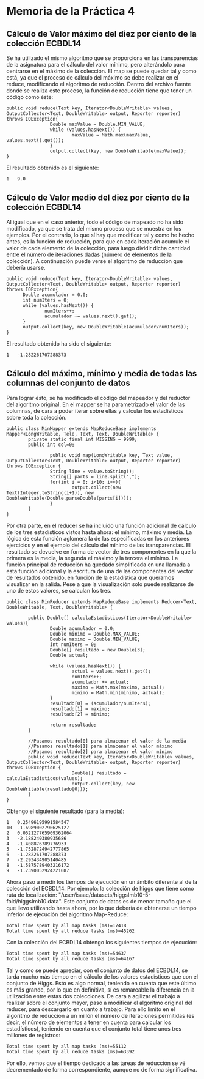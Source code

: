 # Memoria de la Práctica 4

## Cálculo de Valor máximo del diez por ciento de la colección ECBDL14

Se ha utilizado el mismo algoritmo que se proporciona en las transparencias de la asignatura
para el cálculo del valor mínimo, pero alterándolo para centrarse en el máximo de la colección.
El map se puede quedar tal y como está, ya que el proceso de cálculo del máximo se debe realizar en
el reduce, modificando el algoritmo de reducción. Dentro del archivo fuente donde se realiza este proceso, la
función de reducción tiene que tener un código como éste:

```
public void reduce(Text key, Iterator<DoubleWritable> values, OutputCollector<Text, DoubleWritable> output, Reporter reporter) throws IOException{
                Double maxValue = Double.MIN_VALUE;
                while (values.hasNext()) {
                        maxValue = Math.max(maxValue, values.next().get());
                }
                output.collect(key, new DoubleWritable(maxValue));
}
```

El resultado obtenido es el siguiente:

```
1	9.0
```

## Cálculo de Valor medio del diez por ciento de la colección ECBDL14

Al igual que en el caso anterior, todo el código de mapeado no ha sido modificado, ya que se trata del mismo proceso
que se muestra en los ejemplos. Por el contrario, lo que sí hay que modificar tal y como he hecho antes, es la función
de reducción, para que en cada iteración acumule el valor de cada elemento de la colección, para luego dividir dicha
cantidad entre el número de iteraciones dadas (número de elementos de la colección). A continuación puede verse
el algoritmo de reducción que debería usarse.

```
public void reduce(Text key, Iterator<DoubleWritable> values, OutputCollector<Text, DoubleWritable> output, Reporter reporter) throws IOException{
      Double acumulador = 0.0;
      int numIters = 0;
      while (values.hasNext()) {
              numIters++;
              acumulador += values.next().get();
      }
      output.collect(key, new DoubleWritable(acumulador/numIters));    
}
```
El resultado obtenido ha sido el siguiente:

```
1	-1.282261707288373
```

## Cálculo del máximo, mínimo y media de todas las columnas del conjunto de datos

Para lograr ésto, se ha modificado el código del mapeador y del reductor del algoritmo original. En el mapper se ha parametrizado el valor de las columnas, de cara a poder iterar sobre ellas y calcular los estadísticos sobre toda la colección.

```
public class MinMapper extends MapReduceBase implements Mapper<LongWritable, Tele, Text, Text, DoubleWritable> {
        private static final int MISSING = 9999;
        public int col=0;

                public void map(LongWritable key, Text value, OutputCollector<Text, DoubleWritable> output, Reporter reporter) throws IOException {
                String line = value.toString();
                String[] parts = line.split(",");
                for(int i = 0; i<10; i++){
                        output.collect(new Text(Integer.toString(i+1)), new DoubleWritable(Double.parseDouble(parts[i])));
                }
        }
}
```

Por otra parte, en el reducer se ha incluido una función adicional de cálculo de los tres estadísticos vistos hasta ahora: el mínimo, máximo y media. La lógica de esta función aglomera la de las especificadas en los anteriores ejercicios y en el ejemplo del cálculo del mínimo de las transparencias. El resultado se devuelve en forma de vector de
tres componentes en la que la primera es la media, la segunda el máximo y la tercera el mínimo. La función principal
de reducción ha quedado simplificada en una llamada a esta función adicional y la escritura de una de las componentes del vector de resultados obtenido, en función de la estadística que queramos visualizar en la salida. Pese a que la visualización solo puede realizarse de uno de estos valores, se calculan los tres.

```
public class MinReducer extends MapReduceBase implements Reducer<Text, DoubleWritable, Text, DoubleWritable> {

        public Double[] calculaEstadisticos(Iterator<DoubleWritable> values){
                Double acumulador = 0.0;
                Double minimo = Double.MAX_VALUE;
                Double maximo = Double.MIN_VALUE;
                int numIters = 0;
                Double[] resultado = new Double[3];
                Double actual;

                while (values.hasNext()) {
                        actual = values.next().get();
                        numIters++;
                        acumulador += actual;
                        maximo = Math.max(maximo, actual);
                        minimo = Math.min(minimo, actual);
                }
                resultado[0] = (acumulador/numIters);
                resultado[1] = maximo;
                resultado[2] = minimo;

                return resultado;
        }

        //Pasamos resultado[0] para almacenar el valor de la media
        //Pasamos resultado[1] para almacenar el valor máximo
        //Pasamos resultado[2] para almacenar el valor mínimo
        public void reduce(Text key, Iterator<DoubleWritable> values, OutputCollector<Text, DoubleWritable> output, Reporter reporter) throws IOException {
                        Double[] resultado = calculaEstadisticos(values);
                        output.collect(key, new DoubleWritable(resultado[0]));
        }
}
```

Obtengo el siguiente resultado (para la media):

```
1	0.25496195991584547
10	-1.6989002790625127
2	0.052127765909362064
3	-2.188240380935686
4	-1.408876789776933
5	-1.7528724942777865
6	-1.282261707288373
7	-2.293434905140485
8	-1.5875789403216172
9	-1.7390052924221087
```
Ahora paso a medir los tiempos de ejecución en un ámbito diferente al de la colección del ECBDL14. Por ejemplo: la colección de higgs que tiene como ruta de localización: "/user/isaac/datasets/higgsImb10-5-fold/higgsImb10.data". Este conjunto de datos es de menor tamaño que el que llevo utilizando hasta ahora, por lo que debería de obtenerse un tiempo inferior de ejecución del algoritmo Map-Reduce:

```
Total time spent by all map tasks (ms)=17418
Total time spent by all reduce tasks (ms)=45262
```
Con la colección del ECBDL14 obtengo los siguientes tiempos de ejecución:

```
Total time spent by all map tasks (ms)=54637
Total time spent by all reduce tasks (ms)=64167
```

Tal y como se puede apreciar, con el conjunto de datos del ECBDL14, se tarda mucho más tiempo en el cálculo de los valores estadísticos que con el conjunto de Higgs. Esto es algo normal, teniendo en cuenta que este último es más grande, por lo que en definitiva, sí es remarcable la diferencia en la utilización entre estas dos colecciones. De cara a agilizar el trabajo a realizar sobre el conjunto mayor, paso a modificar el algoritmo original del reducer, para descargarlo en cuanto a trabajo. Para ello limito en el algoritmo de reducción a un millón el número de iteraciones permitidas (es decir, el número de elementos a tener en cuenta para calcular los estadísticos), teniendo en cuenta que el conjunto total tiene unos tres millones de registros:

```
Total time spent by all map tasks (ms)=55112
Total time spent by all reduce tasks (ms)=63392
```
Por ello, vemos que el tiempo dedicado a las tareas de reducción se vé decrementado de forma correspondiente, aunque no de forma significativa.
